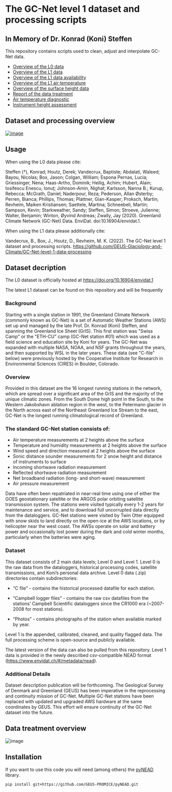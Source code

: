 # The GC-Net level 1 dataset and processing scripts

## In Memory of Dr. Konrad (Koni) Steffen

This repository contains scripts used to clean, adjust and interpolate GC-Net data.

- [Overview of the L0 data](out/L0_overview_toc.md)
- [Overview of the L1 data](out/L1_overview_toc.md)
- [Overview of the L1 data availability](out/L1_data_availability.md)
- [Overview of the L1 air temperature](out/L1_air_temperature_overview_toc.md)
- [Overview of the surface height data](figures/L1_overview/HS_overview.png)
- [Report of the data treatment](out/report_with_toc.md)
- [Air temperature diagnostic](out/L1_air_temperature_diagnostic_toc.md)
- [Instrument height assessment](out/L1_intrument_heights_toc.md)

## Dataset and processing overview

[![image](https://user-images.githubusercontent.com/35140661/168021770-82b1c021-b4fd-4461-8d05-4e6c147b7871.png)](https://docs.google.com/presentation/d/1p9Z7g7ZOYZ3aiXRJMUF1gz6hb4260d0f4XUG64YiP4Y/edit?usp=sharing)

## Usage
When using the L0 data please cite:

Steffen (†), Konrad; Houtz, Derek; Vandecrux, Baptiste; Abdalati, Waleed; Bayou, Nicolas; Box, Jason; Colgan, William; Espona Pernas, Lucia; Griessinger, Nena; Haas-Artho, Dominik; Heilig, Achim; Hubert, Alain; Iosifescu Enescu, Ionuț; Johnson-Amin, Nighat; Karlsson, Nanna B.; Kurup, Rebecca; McGrath, Daniel; Naderpour, Reza; Pederson, Allan Østerby; Perren, Bianca; Phillips, Thomas; Plattner, Gian-Kasper; Proksch, Martin; Revheim, Maiken Kristiansen; Saettele, Martina; Schneebeli, Martin; Sampson, Kevin; Starkweather, Sandy; Steffen, Simon; Stroeve, Julienne; Walter, Benjamin; Winton, Øyvind Andreas; Zwally, Jay (2020). Greenland Climate Network (GC-Net) Data. EnviDat. doi:10.16904/envidat.1. 

When using the L1 data please additionally cite:

Vandecrux, B., Box, J., Houtz, D.,  Revheim, M. K. (2022). The GC-Net level 1 dataset and processing scripts. https://github.com/GEUS-Glaciology-and-Climate/GC-Net-level-1-data-processing

## Dataset decription

The L0 dataset is officially hosted at https://doi.org/10.16904/envidat.1

The latest L1 dataset can be found on this repository and will be frequently 

### Background
Starting with a single station in 1991, the Greenland Climate Network (commonly known as GC-Net) is a set of Automatic Weather Stations (AWS) set up and managed by the late Prof. Dr. Konrad (Koni) Steffen, and spanning the Greenland Ice Sheet (GrIS). This first station was "Swiss Camp" or the "ETH-CU" camp (GC-Net station #01) which was used as a field science and education site by Koni for years. The GC-Net was expanded with multiple NASA, NOAA, and NSF grants throughout the years, and then supported by WSL in the later years. These data (see "C-file" below) were previously hosted by the Cooperative Institute for Research in Environmental Sciences (CIRES) in Boulder, Colorado. 

### Overview 
Provided in this dataset are the 16 longest running stations in the network, which are spread over a significant area of the GrIS and the majority of the unique climatic zones. From the South Dome high point in the South, to the Western Jakobshavn ablation region in the west, to the Petermann glacier in the North across east of the Northeast Greenland Ice Stream to the east, GC-Net is the longest running climatological record of Greenland. 

### The standard GC-Net station consists of: 
* Air temperature measurements at 2 heights above the surface
* Temperature and humidity measurements at 2 heights above the surface
* Wind speed and direction measured at 2 heights above the surface
* Sonic distance sounder measurements for 2 snow height and distance of instruments to surface
* Incoming shortwave radiation measurement
* Reflected shortwave radiation measurement
* Net broadband radiation (long- and short-wave) measurement
* Air pressure measurement

Data have often been repatriated in near-real time using one of either the GOES geostationary satellite or the ARGOS polar orbiting satellite transmission system. The stations were visited typically every 1-2 years for maintenance and service, and to download full uncorrupted data directly from the dataloggers. GC-Net stations were visited by Twin Otter equipped with snow skids to land directly on the open-ice at the AWS locations, or by helicopter near the west coast. The AWSs operate on solar and battery power and occasionally lost power during the dark and cold winter months, particularly when the batteries were aging. 

### Dataset 
This dataset consists of 2 main data levels; Level 0 and Level 1. 
Level 0 is the raw data from the dataloggers, historical processing codes, satellite transmissions, and Koni’s personal data archive. Level 0 data (.zip) directories contain subdirectories: 

* “C file” - contains the historical processed datafile for each station.

* “Campbell logger files” - contains the raw csv datafiles from the stations’ Campbell Scientific dataloggers since the CR1000 era (~2007-2008 for most stations).

* “Photos” - contains photographs of the station when available marked by year.

Level 1 is the appended, calibrated, cleaned, and quality flagged data. The full processing scheme is open-source and publicly available.

The latest version of the data can also be pulled from this repository. Level 1 data is provided in the newly described csv-compatible NEAD format (https://www.envidat.ch/#/metadata/nead).

### Additional Details
Dataset description publication will be forthcoming. 
The Geological Survey of Denmark and Greenland (GEUS) has been imperative in the reprocessing and continuity mission of GC-Net. Multiple GC-Net stations have been replaced with updated and upgraded AWS hardware at the same coordinates by GEUS. This effort will ensure continuity of the GC-Net dataset into the future.  


## Data treatment overview

![image](https://user-images.githubusercontent.com/35140661/173344278-09b6a34e-cf0f-4f9c-af9a-5a109b51101a.png)

## Installation
If you want to use this code you will need (among others) the [pyNEAD](https://github.com/GEUS-PROMICE/pyNEAD) library.

```
pip install git+https://github.com/GEUS-PROMICE/pyNEAD.git

```
